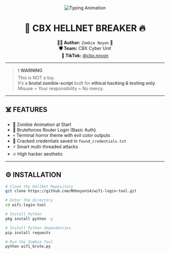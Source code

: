 <p align="center">
  <img src="https://readme-typing-svg.demolab.com?font=Fira+Code&weight=900&pause=800&color=FF0000&center=true&vCenter=true&width=500&lines=☠️+CBX-HELLNET-BREAKER+☠️;🧟+Zombie+Initiated...;🔓+Firewall+is+Melting..." alt="Typing Animation">
</p>

<h1 align="center">
  🧟 CBX HELLNET BREAKER 🔥
</h1>

<p align="center">
  <b>👨‍💻 Author:</b> <code>Zombie Noyon</code> 🧠<br>
  <b>🛡️ Team:</b> CBX Cyber Unit<br>
  <b>🎥 TikTok:</b> <a href="https://tiktok.com/@cbx.noyon">@cbx.noyon</a>
</p>

---

> ❗ **WARNING**  
> This is NOT a toy.  
> It’s a **brutal zombie-script** built for **ethical hacking & testing only**.  
> Misuse = Your responsibility = No mercy.

---

## ☠️ FEATURES

- 🧟 Zombie Animation at Start  
- 🔐 Bruteforces Router Login (Basic Auth)  
- 💀 Terminal horror theme with evil color outputs  
- 💾 Cracked credentials saved in `found_credentials.txt`  
- ⚡ Smart multi-threaded attacks  
- 🔥 High hacker aesthetic

---

## ⚙️ INSTALLATION

```bash
# Clone the HellNet Repository
git clone https://github.com/Mdnoyon14/wifi-login-tool.git

# Enter the directory
cd wifi-login-tool

# Install Python
pkg install python -y

# Install Python dependencies
pip install requests

# Run the Zombie Tool
python wifi_brute.py
